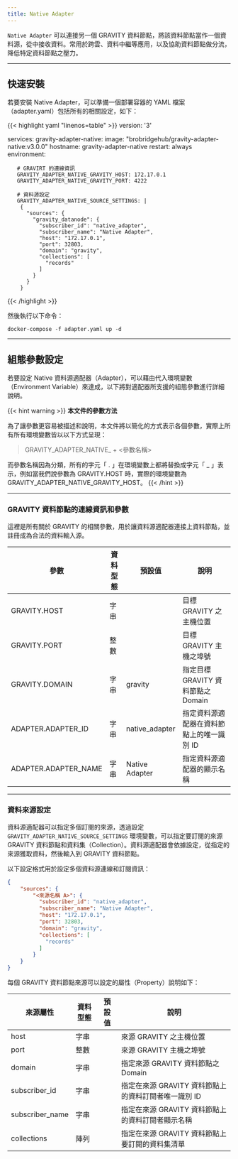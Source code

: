 ```yaml
---
title: Native Adapter
---
```


`Native Adapter` 可以連接另一個 GRAVITY 資料節點，將該資料節點當作一個資料源，從中接收資料。常用於跨雲、資料中繼等應用，以及協助資料節點做分流，降低特定資料節點之壓力。

---

## 快速安裝

若要安裝 Native Adapter，可以準備一個部署容器的 YAML 檔案（adapter.yaml）包括所有的相關設定，如下：

{{< highlight yaml "linenos=table" >}}
version: '3'

services:
   gravity-adapter-native:
     image: "brobridgehub/gravity-adapter-native:v3.0.0"
     hostname: gravity-adapter-native
     restart: always
     environment:

       # GRAVIRT 的連線資訊
       GRAVITY_ADAPTER_NATIVE_GRAVITY_HOST: 172.17.0.1
       GRAVITY_ADAPTER_NATIVE_GRAVITY_PORT: 4222

       # 資料源設定
       GRAVITY_ADAPTER_NATIVE_SOURCE_SETTINGS: |  
        {
          "sources": {
            "gravity_datanode": {
              "subscriber_id": "native_adapter",
              "subscriber_name": "Native Adapter",
              "host": "172.17.0.1",
              "port": 32803,
              "domain": "gravity",
              "collections": [
                "records"
              ]
            }
          }
        }
{{< /highlight >}}

然後執行以下命令：

```shell
docker-compose -f adapter.yaml up -d
```

---

## 組態參數設定

若要設定 Native 資料源適配器（Adapter），可以藉由代入環境變數（Environment Variable）來達成，以下將對適配器所支援的組態參數進行詳細說明。

{{< hint warning >}}
**本文件的參數方法**

為了讓參數更容易被描述和說明，本文件將以簡化的方式表示各個參數，實際上所有所有環境變數皆以以下方式呈現：

> GRAVITY_ADAPTER_NATIVE_ + <參數名稱>

而參數名稱因為分類，所有的字元「 . 」在環境變數上都將替換成字元「 _ 」表示，例如當我們說參數為 GRAVITY.HOST 時，實際的環境變數為 GRAVITY_ADAPTER_NATIVE_GRAVITY_HOST。
{{< /hint >}}

---

### GRAVITY 資料節點的連線資訊和參數

這裡是所有關於 GRAVITY 的相關參數，用於讓資料源適配器連接上資料節點，並註冊成為合法的資料輸入源。

參數						| 資料型態	| 預設值				| 說明
---							| ---		| ---					| ---
GRAVITY.HOST				| 字串		|						| 目標 GRAVITY 之主機位置
GRAVITY.PORT				| 整數		|						| 目標 GRAVITY 主機之埠號
GRAVITY.DOMAIN				| 字串		| gravity				| 指定目標 GRAVITY 資料節點之 Domain
ADAPTER.ADAPTER_ID			| 字串		| native_adapter		| 指定資料源適配器在資料節點上的唯一識別 ID
ADAPTER.ADAPTER_NAME		| 字串		| Native Adapter		| 指定資料源適配器的顯示名稱

---

### 資料來源設定

資料源適配器可以指定多個訂閱的來源，透過設定 `GRAVITY_ADAPTER_NATIVE_SOURCE_SETTINGS` 環境變數，可以指定要訂閱的來源 GRAVITY 資料節點和資料集（Collection）。資料源適配器會依據設定，從指定的來源獲取資料，然後輸入到 GRAVITY 資料節點。

以下設定格式用於設定多個資料源連線和訂閱資訊：

```json
{
	"sources": {
		"<來源名稱 A>": {
		  "subscriber_id": "native_adapter",
		  "subscriber_name": "Native Adapter",
		  "host": "172.17.0.1",
		  "port": 32803,
		  "domain": "gravity",
		  "collections": [
			"records"
		  ]
		}
	}
}
```

每個 GRAVITY 資料節點來源可以設定的屬性（Property）說明如下：

來源屬性 					| 資料型態	| 預設值				| 說明
---							| ---		| ---					| ---
host						| 字串		|						| 來源 GRAVITY 之主機位置
port						| 整數		|						| 來源 GRAVITY 主機之埠號
domain						| 字串		|						| 指定來源 GRAVITY 資料節點之 Domain
subscriber_id				| 字串		|						| 指定在來源 GRAVITY 資料節點上的資料訂閱者唯一識別 ID
subscriber_name				| 字串		|						| 指定在來源 GRAVITY 資料節點上的資料訂閱者顯示名稱
collections					| 陣列		|						| 指定在來源 GRAVITY 資料節點上要訂閱的資料集清單
